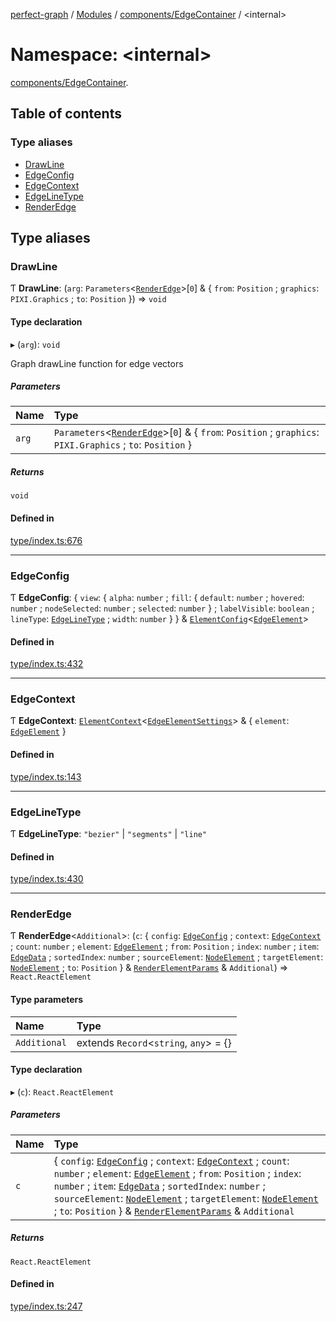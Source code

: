 [perfect-graph](../README.md) / [Modules](../modules.md) / [components/EdgeContainer](components_EdgeContainer.md) / <internal\>

# Namespace: <internal\>

[components/EdgeContainer](components_EdgeContainer.md).<internal/>

## Table of contents

### Type aliases

- [DrawLine](components_EdgeContainer._internal_#drawline)
- [EdgeConfig](components_EdgeContainer._internal_#edgeconfig)
- [EdgeContext](components_EdgeContainer._internal_#edgecontext)
- [EdgeLineType](components_EdgeContainer._internal_#edgelinetype)
- [RenderEdge](components_EdgeContainer._internal_#renderedge)

## Type aliases

### DrawLine

Ƭ **DrawLine**: (`arg`: `Parameters`<[`RenderEdge`](components_EdgeContainer._internal_#renderedge)\>[``0``] & { `from`: `Position` ; `graphics`: `PIXI.Graphics` ; `to`: `Position` }) => `void`

#### Type declaration

▸ (`arg`): `void`

Graph drawLine function for edge vectors

##### Parameters

| Name  | Type                                                                                                                                                           |
| :---- | :------------------------------------------------------------------------------------------------------------------------------------------------------------- |
| `arg` | `Parameters`<[`RenderEdge`](components_EdgeContainer._internal_#renderedge)\>[``0``] & { `from`: `Position` ; `graphics`: `PIXI.Graphics` ; `to`: `Position` } |

##### Returns

`void`

#### Defined in

[type/index.ts:676](https://github.com/MaastrichtU-IDS/perfect-graph/blob/7784cd6/src/type/index.ts#L676)

---

### EdgeConfig

Ƭ **EdgeConfig**: { `view`: { `alpha`: `number` ; `fill`: { `default`: `number` ; `hovered`: `number` ; `nodeSelected`: `number` ; `selected`: `number` } ; `labelVisible`: `boolean` ; `lineType`: [`EdgeLineType`](components_EdgeContainer._internal_#edgelinetype) ; `width`: `number` } } & [`ElementConfig`](components_ClusterNodeContainer._internal_#elementconfig)<[`EdgeElement`](components_ClusterNodeContainer._internal_#edgeelement)\>

#### Defined in

[type/index.ts:432](https://github.com/MaastrichtU-IDS/perfect-graph/blob/7784cd6/src/type/index.ts#L432)

---

### EdgeContext

Ƭ **EdgeContext**: [`ElementContext`](components_ClusterNodeContainer._internal_#elementcontext)<[`EdgeElementSettings`](components_ClusterNodeContainer._internal_#edgeelementsettings)\> & { `element`: [`EdgeElement`](components_ClusterNodeContainer._internal_#edgeelement) }

#### Defined in

[type/index.ts:143](https://github.com/MaastrichtU-IDS/perfect-graph/blob/7784cd6/src/type/index.ts#L143)

---

### EdgeLineType

Ƭ **EdgeLineType**: `"bezier"` \| `"segments"` \| `"line"`

#### Defined in

[type/index.ts:430](https://github.com/MaastrichtU-IDS/perfect-graph/blob/7784cd6/src/type/index.ts#L430)

---

### RenderEdge

Ƭ **RenderEdge**<`Additional`\>: (`c`: { `config`: [`EdgeConfig`](components_EdgeContainer._internal_#edgeconfig) ; `context`: [`EdgeContext`](components_EdgeContainer._internal_#edgecontext) ; `count`: `number` ; `element`: [`EdgeElement`](components_ClusterNodeContainer._internal_#edgeelement) ; `from`: `Position` ; `index`: `number` ; `item`: [`EdgeData`](components_ClusterNodeContainer._internal_#edgedata) ; `sortedIndex`: `number` ; `sourceElement`: [`NodeElement`](components_ClusterNodeContainer._internal_#nodeelement) ; `targetElement`: [`NodeElement`](components_ClusterNodeContainer._internal_#nodeelement) ; `to`: `Position` } & [`RenderElementParams`](components_ClusterNodeContainer._internal_#renderelementparams) & `Additional`) => `React.ReactElement`

#### Type parameters

| Name         | Type                                    |
| :----------- | :-------------------------------------- |
| `Additional` | extends `Record`<`string`, `any`\> = {} |

#### Type declaration

▸ (`c`): `React.ReactElement`

##### Parameters

| Name | Type                                                                                                                                                                                                                                                                                                                                                                                                                                                                                                                                                                                                                                                                                                                                 |
| :--- | :----------------------------------------------------------------------------------------------------------------------------------------------------------------------------------------------------------------------------------------------------------------------------------------------------------------------------------------------------------------------------------------------------------------------------------------------------------------------------------------------------------------------------------------------------------------------------------------------------------------------------------------------------------------------------------------------------------------------------------- |
| `c`  | { `config`: [`EdgeConfig`](components_EdgeContainer._internal_#edgeconfig) ; `context`: [`EdgeContext`](components_EdgeContainer._internal_#edgecontext) ; `count`: `number` ; `element`: [`EdgeElement`](components_ClusterNodeContainer._internal_#edgeelement) ; `from`: `Position` ; `index`: `number` ; `item`: [`EdgeData`](components_ClusterNodeContainer._internal_#edgedata) ; `sortedIndex`: `number` ; `sourceElement`: [`NodeElement`](components_ClusterNodeContainer._internal_#nodeelement) ; `targetElement`: [`NodeElement`](components_ClusterNodeContainer._internal_#nodeelement) ; `to`: `Position` } & [`RenderElementParams`](components_ClusterNodeContainer._internal_#renderelementparams) & `Additional` |

##### Returns

`React.ReactElement`

#### Defined in

[type/index.ts:247](https://github.com/MaastrichtU-IDS/perfect-graph/blob/7784cd6/src/type/index.ts#L247)
